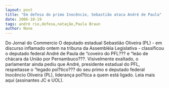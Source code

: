 ```yaml
---
layout: post
title: "Em defesa do primo Inocêncio, Sebastião ataca André de Paula"
date: 2006-10-19
tags: andré rio,defesa,natação,Paula Braun
author: None
---
```

Do Jornal do Commercio
O deputado estadual Sebastião Oliveira (PL) - em discurso inflamado ontem na tribuna da Assembléia Legislativa - classificou o deputado federal André de Paula de “coveiro do PFL??? e “leão de chácara da União por Pernambuco???. 
Visivelmente exaltado, o parlamentar ainda pediu que André, presidente estadual do PFL, respeitasse o “legado pol?tico??? do seu primo e deputado federal Inocêncio Oliveira (PL), liderança pol?tica a quem está ligado.
Leia mais aqui (assinantes JC e UOL). 